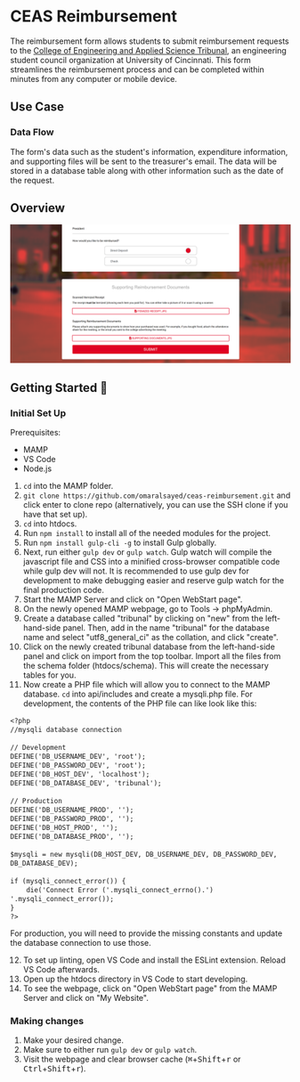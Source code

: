 # CEAS Reimbursement
The reimbursement form allows students to submit reimbursement requests to the [College of Engineering and Applied Science Tribunal](https://tribunal.uc.edu), an engineering student council organization at University of Cincinnati. This form streamlines the reimbursement process and can be completed within minutes from any computer or mobile device.

## Use Case
### Data Flow
The form's data such as the student's information, expenditure information, and supporting files will be sent to the treasurer's email. The data will be stored in a database table along with other information such as the date of the request.

## Overview
![CEAS Reimbursement Overview](images/overview.PNG)

## Getting Started 🚀
### Initial Set Up
Prerequisites:
- MAMP
- VS Code
- Node.js

1. `cd` into the MAMP folder.
2. `git clone https://github.com/omaralsayed/ceas-reimbursement.git` and click enter to clone repo (alternatively, you can use the SSH clone if you have that set up).
3. `cd` into htdocs.
4. Run `npm install` to install all of the needed modules for the project.
5. Run `npm install gulp-cli -g` to install Gulp globally.
6. Next, run either `gulp dev` or `gulp watch`. Gulp watch will compile the javascript file and CSS into a minified cross-browser compatible code while gulp dev will not. It is recommended to use gulp dev for development to make debugging easier and reserve gulp watch for the final production code.
7. Start the MAMP Server and click on "Open WebStart page". 
8. On the newly opened MAMP webpage, go to Tools -> phpMyAdmin.
9. Create a database called "tribunal" by clicking on "new" from the left-hand-side panel. Then, add in the name "tribunal" for the database name and select "utf8_general_ci" as the collation, and click "create".
10. Click on the newly created tribunal database from the left-hand-side panel and click on import from the top toolbar. Import all the files from the schema folder (htdocs/schema). This will create the necessary tables for you.
11. Now create a PHP file which will allow you to connect to the MAMP database. `cd` into api/includes and create a mysqli.php file. For development, the contents of the PHP file can like look like this:
```
<?php
//mysqli database connection

// Development
DEFINE('DB_USERNAME_DEV', 'root');
DEFINE('DB_PASSWORD_DEV', 'root');
DEFINE('DB_HOST_DEV', 'localhost');
DEFINE('DB_DATABASE_DEV', 'tribunal');

// Production
DEFINE('DB_USERNAME_PROD', '');
DEFINE('DB_PASSWORD_PROD', '');
DEFINE('DB_HOST_PROD', '');
DEFINE('DB_DATABASE_PROD', '');

$mysqli = new mysqli(DB_HOST_DEV, DB_USERNAME_DEV, DB_PASSWORD_DEV, DB_DATABASE_DEV);

if (mysqli_connect_error()) {
    die('Connect Error ('.mysqli_connect_errno().') '.mysqli_connect_error());
}
?>
```
For production, you will need to provide the missing constants and update the database connection to use those.

12. To set up linting, open VS Code and install the ESLint extension. Reload VS Code afterwards.
13. Open up the htdocs directory in VS Code to start developing.
14. To see the webpage, click on "Open WebStart page" from the MAMP Server and click on "My Website".

### Making changes
1. Make your desired change.
2. Make sure to either run `gulp dev` or `gulp watch`.
3. Visit the webpage and clear browser cache (<kbd>⌘</kbd>+<kbd>Shift</kbd>+<kbd>r</kbd> or <kbd>Ctrl</kbd>+<kbd>Shift</kbd>+<kbd>r</kbd>).
